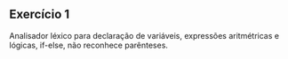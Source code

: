 ## Exercício 1

Analisador léxico para declaração de variáveis, expressões aritmétricas e lógicas, if-else, não reconhece parênteses. 
